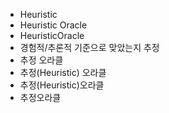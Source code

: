 ﻿- Heuristic
- Heuristic Oracle
- HeuristicOracle
- 경험적/추론적 기준으로 맞았는지 추정
- 추정 오라클
- 추정(Heuristic) 오라클
- 추정(Heuristic)오라클
- 추정오라클

